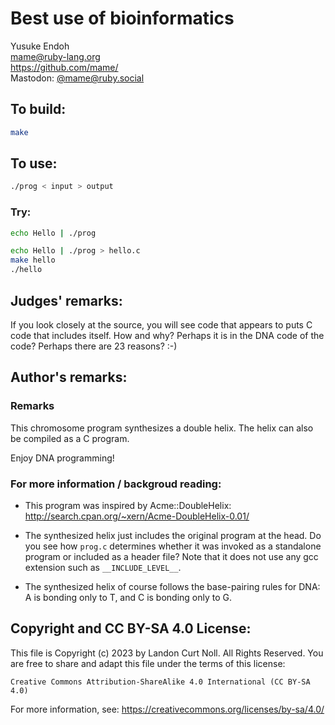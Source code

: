 # Best use of bioinformatics

Yusuke Endoh\
<mame@ruby-lang.org>\
<https://github.com/mame/>\
Mastodon: [@mame@ruby.social](https://ruby.social/@mame)


## To build:

```sh
make
```


## To use:

```sh
./prog < input > output
```


### Try:

```sh
echo Hello | ./prog

echo Hello | ./prog > hello.c
make hello
./hello
```


## Judges' remarks:

If you look closely at the source, you will see code that appears
to puts C code that includes itself.  How and why?  Perhaps it is
in the DNA code of the code? Perhaps there are 23 reasons? :-)


## Author's remarks:

### Remarks

This chromosome program synthesizes a double helix.
The helix can also be compiled as a C program.

Enjoy DNA programming!

### For more information / backgroud reading:

* This program was inspired by Acme::DoubleHelix:
  http://search.cpan.org/~xern/Acme-DoubleHelix-0.01/

* The synthesized helix just includes the original program at the head.
  Do you see how `prog.c` determines whether it was invoked as a standalone program or included as a header file?
  Note that it does not use any gcc extension such as `__INCLUDE_LEVEL__`.

* The synthesized helix of course follows the base-pairing rules for DNA:
  A is bonding only to T, and C is bonding only to G.


## Copyright and CC BY-SA 4.0 License:

This file is Copyright (c) 2023 by Landon Curt Noll.  All Rights Reserved.
You are free to share and adapt this file under the terms of this license:

    Creative Commons Attribution-ShareAlike 4.0 International (CC BY-SA 4.0)

For more information, see: https://creativecommons.org/licenses/by-sa/4.0/
